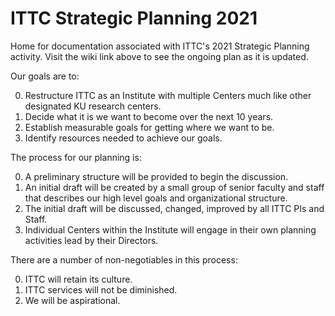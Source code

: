 # ITTC Strategic Planning 2021

Home for documentation associated with ITTC's 2021 Strategic Planning activity.  Visit the wiki link above to see the ongoing plan as it is updated.

Our goals are to:

0. Restructure ITTC as an Institute with multiple Centers much like other designated KU research centers.
1. Decide what it is we want to become over the next 10 years.
2. Establish measurable goals for getting where we want to be.
3. Identify resources needed to achieve our goals.

The process for our planning is:

0. A preliminary structure will be provided to begin the discussion.
1. An initial draft will be created by a small group of senior faculty and staff that describes our high level goals and organizational structure.
2. The initial draft will be discussed, changed, improved by all ITTC PIs and Staff.
3. Individual Centers within the Institute will engage in their own planning activities lead by their Directors.

There are a number of non-negotiables in this process:

0. ITTC will retain its culture.
1. ITTC services will not be diminished.
2. We will be aspirational.
